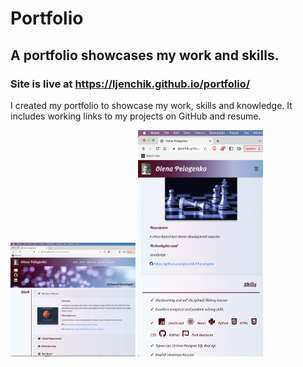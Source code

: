 # Portfolio

## A portfolio showcases my work and skills.

### Site is live at https://ljenchik.github.io/portfolio/

I created my portfolio to showcase my work, skills and knowledge.
It includes working links to my projects on GitHub and resume.


<p float="center">
<img src="./images/Bootstrap-portfolio1.png" alt="about me information" width="200"/>
<img src="./images/Bootstrap-portfolio2.png" alt="work and contact section" width="200" />
</p>
